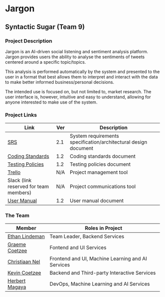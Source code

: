 # Jargon
## Syntactic Sugar (Team 9)
### Project Description
Jargon is an AI-driven social listening and sentiment analysis platform. Jargon provides users the ability to analyse the sentiments of tweets centered around a specific topic/topics.

This analysis is performed automatically by the system and presented to the user in a format that best allows them to interpret and interact with the data to make better informed business/personal decisions.

The intended use is focused on, but not limited to, market research. The user interface is, however, intuitive and easy to understand, allowing for anyone interested to make use of the system.

### Project Links
Link | Ver | Description
--- | --- | ---
<a href="documentation/srs/srs-latest.pdf" target="blank">SRS</a> | 2.1 | System requirements specification/architectural design document
<a href="documentation/coding-standards/coding-standards-latest.pdf" target="blank">Coding Standards</a> | 1.2 | Coding standards document
<a href="documentation/testing-policy/testing-policy-latest.pdf" target="blank">Testing Policies</a> | 1.2 | Testing policies document
[Trello](https://trello.com/b/3q7zGrE5/jargon) | N/A | Project management tool
Slack (link reserved for team members) | N/A | Project communications tool
<a href="documentation/user-manual/user-manual-1.2.pdf" target="blank">User Manual</a> | 1.2 | User manual document

### The Team
Member | Roles in Project
--- | ---
[Ethan Lindeman](https://github.com/plethargy) | Team Leader, Backend Services
[Graeme Coetzee](https://github.com/GraemeCoetzee)| Fontend and UI Services
[Christiaan Nel](https://github.com/nelcht) | Frontend and UI, Machine Learning and AI Services
[Kevin Coetzee](https://github.com/KevinCoetzee10) | Backend and Third-party Interactive Services
[Herbert Magaya](https://github.com/sarrost) | DevOps, Machine Learning and AI Services
